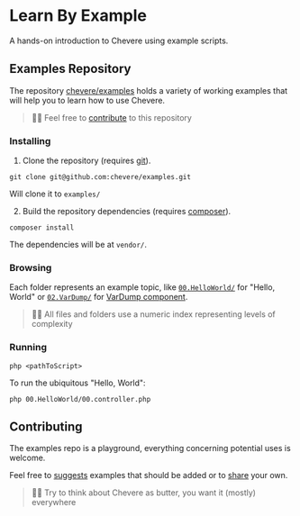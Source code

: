 # Learn By Example

A hands-on introduction to Chevere using example scripts.

## Examples Repository

The repository [chevere/examples](https://github.com/chevere/examples) holds a variety of working examples that will help you to learn how to use Chevere.

> 👍🏾 Feel free to [contribute](#contributing) to this repository

### Installing

1. Clone the repository (requires [git](https://git-scm.com/)).

```shell
git clone git@github.com:chevere/examples.git
```

Will clone it to `examples/`

2. Build the repository dependencies (requires [composer](https://getcomposer.org/)).

```shell
composer install
```

The dependencies will be at `vendor/`.

### Browsing

Each folder represents an example topic, like [`00.HelloWorld/`](https://github.com/chevere/examples/tree/master/00.HelloWorld) for "Hello, World" or [`02.VarDump/`]() for [VarDump component](../components/VarDump.md).

> 👴🏾 All files and folders use a numeric index representing levels of complexity

### Running

```shell
php <pathToScript>
```

To run the ubiquitous "Hello, World":

```shell
php 00.HelloWorld/00.controller.php 
```

## Contributing

The examples repo is a playground, everything concerning potential uses is welcome.

Feel free to [suggests](https://github.com/chevere/examples/issues/new/choose) examples that should be added or to [share](https://github.com/chevere/examples/compare) your own.

> 🧔🏾 Try to think about Chevere as butter, you want it (mostly) everywhere